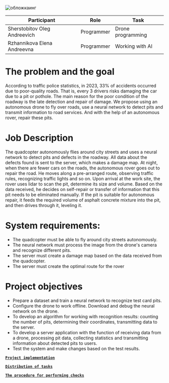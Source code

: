 
![обложкаинг](https://github.com/user-attachments/assets/f9ffa842-bd3d-47d8-93e8-256d805e1d91)


 
| Participant | Role | Task |
|----------|------|--------|
| Sherstobitov Oleg Andreevich | Programmer | Drone programming |
| Rzhannikova Elena Andreevna | Programmer | Working with AI |

# The problem and the goal
According to traffic police statistics, in 2023, 33% of accidents occurred due to poor-quality roads. That is, every 3 drivers risks damaging the car due to a pit or pothole. The main reason for the poor condition of the roadway is the late detection and repair of damage. We propose using an autonomous drone to fly over roads, use a neural network to detect pits and transmit information to road services. And with the help of an autonomous rover, repair these pits.

# Job Description
The quadcopter autonomously flies around city streets and uses a neural network to detect pits and defects in the roadway. All data about the defects found is sent to the server, which makes a damage map. At night, when there are fewer cars on the roads, the autonomous rover goes out to repair the road. He moves along a pre-arranged route, observing traffic rules, recognizing traffic lights and so on. Upon arrival at the work site, the rover uses lidar to scan the pit, determine its size and volume. Based on the data received, he decides on self-repair or transfer of information that this pit needs to be eliminated manually. If the pit is suitable for autonomous repair, it feeds the required volume of asphalt concrete mixture into the pit, and then drives through it, leveling it.

# System requirements:
- The quadcopter must be able to fly around city streets autonomously.
- The neural network must process the image from the drone's camera and recognize different pits.
- The server must create a damage map based on the data received from the quadcopter.
- The server must create the optimal route for the rover

# Project objectives
- Prepare a dataset and train a neural network to recognize test card pits.
- Configure the drone to work offline. Download and debug the neural network on the drone.
- To develop an algorithm for working with recognition results: counting the number of pits, determining their coordinates, transmitting data to the server.
- To develop a server application with the function of receiving data from a drone, processing pit data, collecting statistics and transmitting information about detected pits to users.
- Test the system and make changes based on the test results.

[**`Project implementation`**](https://github.com/ElenaRzh/Autonomous-road-surface-monitoring-and-repair-system/blob/main/DEVELOPMENT_%20ENG.md)

[**`Distribution of tasks`**](https://github.com/user-attachments/files/17146064/Tasks.xlsx)

[**`The procedure for performing checks`**](https://github.com/user-attachments/files/17132886/system_test.xlsx)
